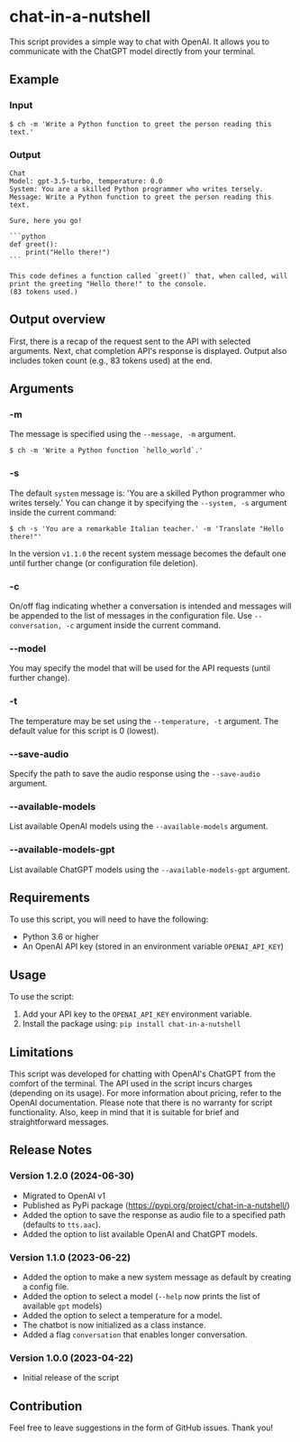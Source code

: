 # chat-in-a-nutshell

This script provides a simple way to chat with OpenAI. It allows you to communicate with the ChatGPT model directly from your terminal.

## Example 
### Input

```
$ ch -m 'Write a Python function to greet the person reading this text.'
```

### Output 
````
Chat
Model: gpt-3.5-turbo, temperature: 0.0
System: You are a skilled Python programmer who writes tersely.
Message: Write a Python function to greet the person reading this text.

Sure, here you go!

```python
def greet():
    print("Hello there!")
```

This code defines a function called `greet()` that, when called, will print the greeting "Hello there!" to the console.
(83 tokens used.)
````

## Output overview
First, there is a recap of the request sent to the API with selected arguments. Next, chat completion API's response is displayed. Output also includes token count (e.g., 83 tokens used) at the end.

## Arguments

### -m

The message is specified using the `--message, -m` argument. 
```
$ ch -m 'Write a Python function `hello_world`.'
```
### -s

The default `system` message is: 'You are a skilled Python programmer who writes tersely.' You can change it by specifying the `--system, -s` argument inside the current command:
```
$ ch -s 'You are a remarkable Italian teacher.' -m 'Translate "Hello there!"'
```
In the version `v1.1.0` the recent system message becomes the default one until further change (or configuration file deletion).

### -c

On/off flag indicating whether a conversation is intended and messages will be appended to the list of messages in the configuration file. Use `--conversation, -c` argument inside the current command.

### --model

You may specify the model that will be used for the API requests (until further change).

### -t

The temperature may be set using the `--temperature, -t` argument. The default value for this script is 0 (lowest).

### --save-audio

Specify the path to save the audio response using the `--save-audio` argument.

### --available-models

List available OpenAI models using the `--available-models` argument.

### --available-models-gpt

List available ChatGPT models using the `--available-models-gpt` argument.

## Requirements

To use this script, you will need to have the following:
- Python 3.6 or higher
- An OpenAI API key (stored in an environment variable `OPENAI_API_KEY`)


## Usage

To use the script:
1. Add your API key to the `OPENAI_API_KEY` environment variable.
2. Install the package using: `pip install chat-in-a-nutshell`


## Limitations

This script was developed for chatting with OpenAI's ChatGPT from the comfort of the terminal. The API used in the script incurs charges (depending on its usage). For more information about pricing, refer to the OpenAI documentation.
Please note that there is no warranty for script functionality. Also, keep in mind that it is suitable for brief and straightforward messages.

## Release Notes

### Version 1.2.0 (2024-06-30)
- Migrated to OpenAI v1
- Published as PyPi package (https://pypi.org/project/chat-in-a-nutshell/)
- Added the option to save the response as audio file to a specified path (defaults to `tts.aac`).
- Added the option to list available OpenAI and ChatGPT models.

### Version 1.1.0 (2023-06-22)

- Added the option to make a new system message as default by creating a config file.
- Added the option to select a model (`--help` now prints the list of available `gpt` models)
- Added the option to select a temperature for a model.
- The chatbot is now initialized as a class instance.
- Added a flag `conversation` that enables longer conversation.

### Version 1.0.0 (2023-04-22)

- Initial release of the script

## Contribution

Feel free to leave suggestions in the form of GitHub issues. Thank you!